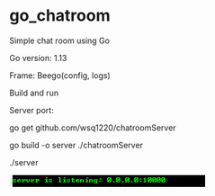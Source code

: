 # go_chatroom
Simple chat room using Go

Go version: 1.13

Frame: Beego(config, logs)

Build and run

Server port:

go get github.com/wsq1220/chatroomServer


go build -o server ./chatroomServer

./server

![Image](https://raw.githubusercontent.com/wsq1220/chatroomServer/master/img/server.png)

